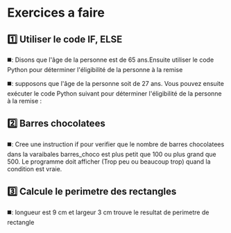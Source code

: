 # Exercices a faire 

:one: Utiliser le code IF, ELSE 
-------------------------------
◼️: Disons que l'âge de la personne est de 65 ans.Ensuite utiliser le code Python  pour déterminer l'éligibilité de la personne à la remise 

◼️: supposons que l'âge de la personne soit de 27 ans. Vous pouvez ensuite exécuter le code Python suivant pour déterminer l'éligibilité de la personne à la remise :

:two: Barres chocolatees 
------------------------
◼️: Cree une instruction if pour verifier que le nombre de barres chocolatees dans la varaibales barres_choco est plus petit que 100 ou plus grand que 500. Le programme doit afficher (Trop peu ou beaucoup trop) quand la condition est vraie.

:three: Calcule le perimetre des rectangles
-------------------------------------------
◼️: longueur est 9 cm et largeur 3 cm 
trouve le resultat de perimetre de rectangle 
